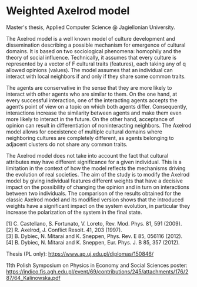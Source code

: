 # Weighted Axelrod model

Master's thesis, Applied Computer Science @ Jagiellonian University.

The Axelrod model is a  well known model of culture development and dissemination describing a possible mechanism for emergence of cultural domains. It is based on two sociological phenomena: homophily and the theory of social influence. Technically, it assumes that every culture is represented by a vector of F cultural traits (features), each taking any of q allowed opinions (values). The model assumes that an individual can interact with local neighbors if and only if they share some common traits.  

The agents are conservative in the sense that they are more likely to interact with other agents who are similar to them. On the one hand, at every successful interaction, one of the interacting agents accepts the agent’s point of view on a topic on which both agents differ. Consequently, interactions increase the similarity between agents and make them even more likely to interact in the future. 
On the other hand, acceptance of opinion can result in differentiation of noninteracting neighbors. The Axelrod model allows for coexistence of multiple cultural domains where neighboring cultures are completely different, as agents belonging to adjacent clusters do not share any common traits.

The Axelrod model does not take into account the fact that cultural attributes may have different significance for a given individual. This is a limitation in the context of how the model reflects the mechanisms driving the evolution of real societies. 
The aim of the study is to modify the Axelrod model by giving individual features different weights that have a decisive impact on the possibility of changing the opinion and in turn on interactions between two individuals. The comparison of the results obtained for the classic Axelrod model and its modified version shows that the introduced weights have a significant impact on the system evolution, in particular they increase the polarization of the system in the final state.

[1] C. Castellano, S. Fortunato, V. Loreto, Rev. Mod. Phys. 81, 591 (2009).  
[2] R. Axelrod, J. Conflict Resolt. 41, 203 (1997).  
[3] B. Dybiec, N. Mitarai and K. Sneppen, Phys. Rev. E 85, 056116 (2012).  
[4] B. Dybiec, N. Mitarai and K. Sneppen, Eur. Phys. J. B 85, 357 (2012).


Thesis (PL only):
https://www.ap.uj.edu.pl/diplomas/150846/

11th Polish Symposium on Physics in Economy and Social Sciences poster:
https://indico.fis.agh.edu.pl/event/69/contributions/245/attachments/176/287/64_Kalinowska.pdf
